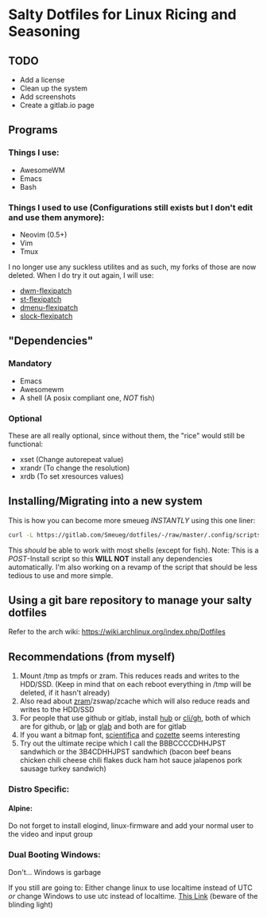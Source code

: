 # Salty Dotfiles for Linux Ricing and Seasoning
## TODO
- Add a license
- Clean up the system
- Add screenshots
- Create a gitlab.io page



## Programs
### Things I use:
- AwesomeWM
- Emacs
- Bash

### Things I used to use (Configurations still exists but I don't edit and use them anymore):
- Neovim (0.5+)
- Vim
- Tmux

I no longer use any suckless utilites and as such, my forks of those are now
deleted. When I do try it out again, I will use:
- [dwm-flexipatch](https://github.com/bakkeby/dwm-flexipatch)
- [st-flexipatch](https://github.com/bakkeby/st-flexipatch)
- [dmenu-flexipatch](https://github.com/bakkeby/dmenu-flexipatch)
- [slock-flexipatch](https://github.com/bakkeby/slock-flexipatch)



## "Dependencies"
### Mandatory
- Emacs
- Awesomewm
- A shell (A posix compliant one, *NOT* fish)

### Optional
These are all really optional, since without them, the "rice" would still be functional:
- xset (Change autorepeat value)
- xrandr (To change the resolution)
- xrdb (To set xresources values)



## Installing/Migrating into a new system
This is how you can become more smeueg *INSTANTLY* using this one liner:
```sh
curl -L https://gitlab.com/Smeueg/dotfiles/-/raw/master/.config/scripts/migrate/smeueger | sh
```
This _should_ be able to work with most shells (except for fish).
Note: This is a *POST*-Install script so this **WILL NOT** install any
dependencies automatically. I'm also working on a revamp of the script that
should be less tedious to use and more simple.


## Using a git bare repository to manage your salty dotfiles
Refer to the arch wiki: https://wiki.archlinux.org/index.php/Dotfiles



## Recommendations (from myself)
1. Mount /tmp as tmpfs or zram. This reduces reads and writes to the HDD/SSD. (Keep in mind that on each reboot everything in /tmp will be deleted, if it hasn't already)
2. Also read about [zram](https://www.kernel.org/doc/html/latest/admin-guide/blockdev/zram.html)/zswap/zcache which will also reduce reads and writes to the HDD/SSD
3. For people that use github or gitlab, install [hub](https://github.com/profclems/glab) or [cli/gh](https://github.com/cli/cli), both of which are for github, or [lab](https://github.com/zaquestion/lab/) or [glab](https://github.com/profclems/glab) and both are for gitlab
4. If you want a bitmap font, [scientifica](https://github.com/NerdyPepper/scientifica) and [cozette](https://github.com/slavfox/Cozette) seems interesting
5. Try out the ultimate recipe which I call the BBBCCCCDHHJPST sandwhich or the 3B4CDHHJPST sandwhich (bacon beef beans chicken chili cheese chili flakes duck ham hot sauce jalapenos pork sausage turkey sandwich)

### Distro Specific:
#### Alpine:
Do not forget to install elogind, linux-firmware and add your normal user to the
video and input group

### Dual Booting Windows:
Don't... Windows is garbage

If you still are going to:
Either change linux to use localtime instead of UTC *or* change Windows to use
utc instead of localtime. [This Link](https://itsfoss.com/wrong-time-dual-boot/) (beware of the blinding light)
